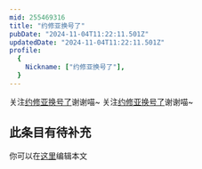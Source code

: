 ```yaml
---
mid: 255469316
title: "约修亚换号了"
pubDate: "2024-11-04T11:22:11.501Z"
updatedDate: "2024-11-04T11:22:11.501Z"
profile:
  {
    Nickname: ["约修亚换号了"],
  }
---
```


关注[约修亚换号了](https://space.bilibili.com/255469316)谢谢喵~ 关注[约修亚换号了](https://space.bilibili.com/255469316)谢谢喵~

## 此条目有待补充
你可以在[这里](https://github.com/Yuhanawa/VTuber.ICU-Content/edit/master/v/约修亚换号了/index.md)编辑本文
